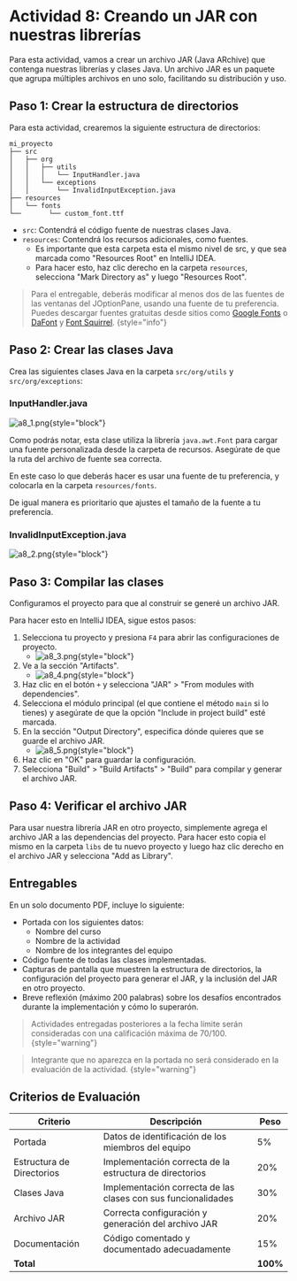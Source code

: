 # Actividad 8: Creando un JAR con nuestras librerías

Para esta actividad, vamos a crear un archivo JAR (Java ARchive) que contenga nuestras librerías y clases Java. Un
archivo JAR es un paquete que agrupa múltiples archivos en uno solo, facilitando su distribución y uso.

## Paso 1: Crear la estructura de directorios

Para esta actividad, crearemos la siguiente estructura de directorios:

```
mi_proyecto
├── src
│   ├── org
│   │   ├── utils
│   │   │   └── InputHandler.java
│   │   └── exceptions
│   │       └── InvalidInputException.java
├── resources
│   └── fonts
└──       └── custom_font.ttf
```

- `src`: Contendrá el código fuente de nuestras clases Java.
- `resources`: Contendrá los recursos adicionales, como fuentes.
    * Es importante que esta carpeta esta el mismo nivel de src, y que sea marcada como "Resources Root" en IntelliJ
      IDEA.
    * Para hacer esto, haz clic derecho en la carpeta `resources`, selecciona "Mark Directory as" y luego "Resources
      Root".

> Para el entregable, deberás modificar al menos dos de las fuentes de las ventanas del JOptionPane, usando una fuente
> de tu preferencia. Puedes descargar fuentes gratuitas desde sitios como [Google Fonts](https://fonts.google.com/) o
> [DaFont](https://www.dafont.com/) y [Font Squirrel](https://www.fontsquirrel.com/).
> {style="info"}

## Paso 2: Crear las clases Java

Crea las siguientes clases Java en la carpeta `src/org/utils` y `src/org/exceptions`:

### InputHandler.java

![a8_1.png](a8_1.png){style="block"}

Como podrás notar, esta clase utiliza la librería `java.awt.Font` para cargar una fuente personalizada desde la carpeta
de recursos. Asegúrate de que la ruta del archivo de fuente sea correcta.

En este caso lo que deberás hacer es usar una fuente de tu preferencia, y colocarla en la carpeta `resources/fonts`.

De igual manera es prioritario que ajustes el tamaño de la fuente a tu preferencia.

### InvalidInputException.java

![a8_2.png](a8_2.png){style="block"}

## Paso 3: Compilar las clases

Configuramos el proyecto para que al construir se generé un archivo JAR.

Para hacer esto en IntelliJ IDEA, sigue estos pasos:

1. Selecciona tu proyecto y presiona `F4` para abrir las configuraciones de proyecto.
    * ![a8_3.png](a8_3.png){style="block"}
2. Ve a la sección "Artifacts".
    * ![a8_4.png](a8_4.png){style="block"}
3. Haz clic en el botón `+` y selecciona "JAR" > "From modules with dependencies".
4. Selecciona el módulo principal (el que contiene el método `main` si lo tienes) y asegúrate de que la opción "Include
   in project build" esté marcada.
5. En la sección "Output Directory", especifica dónde quieres que se guarde el archivo JAR.
    * ![a8_5.png](a8_5.png){style="block"}
6. Haz clic en "OK" para guardar la configuración.
7. Selecciona "Build" > "Build Artifacts" > "Build" para compilar y generar el archivo JAR.

## Paso 4: Verificar el archivo JAR

Para usar nuestra librería JAR en otro proyecto, simplemente agrega el archivo JAR a las dependencias del proyecto. Para
hacer esto copia el mismo en la carpeta `libs` de tu nuevo proyecto y luego haz clic derecho en el archivo JAR y
selecciona "Add as Library".

## Entregables

En un solo documento PDF, incluye lo siguiente:

* Portada con los siguientes datos:
    * Nombre del curso
    * Nombre de la actividad
    * Nombre de los integrantes del equipo
* Código fuente de todas las clases implementadas.
* Capturas de pantalla que muestren la estructura de directorios, la configuración del proyecto para generar el JAR, y
  la inclusión del JAR en otro proyecto.
* Breve reflexión (máximo 200 palabras) sobre los desafíos encontrados durante la implementación y cómo lo superarón.

> Actividades entregadas posteriores a la fecha límite serán consideradas con una calificación máxima de 70/100.
> {style="warning"}

> Integrante que no aparezca en la portada no será considerado en la evaluación de la actividad.
> {style="warning"}

## Criterios de Evaluación

| Criterio                  | Descripción                                                   | Peso     |
|---------------------------|---------------------------------------------------------------|----------|
| Portada                   | Datos de identificación de los miembros del equipo            | 5%       |
| Estructura de Directorios | Implementación correcta de la estructura de directorios       | 20%      |
| Clases Java               | Implementación correcta de las clases con sus funcionalidades | 30%      |
| Archivo JAR               | Correcta configuración y generación del archivo JAR           | 20%      |
| Documentación             | Código comentado y documentado adecuadamente                  | 15%      |
| **Total**                 |                                                               | **100%** |